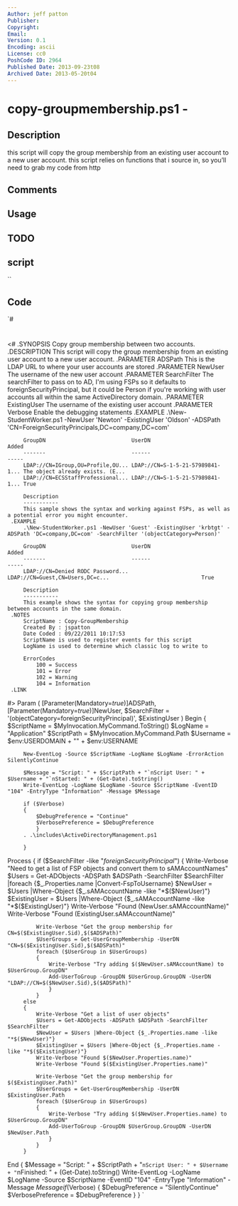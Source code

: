 ```yaml
---
Author: jeff patton
Publisher: 
Copyright: 
Email: 
Version: 0.1
Encoding: ascii
License: cc0
PoshCode ID: 2964
Published Date: 2013-09-23t08
Archived Date: 2013-05-20t04
---
```


# copy-groupmembership.ps1 - 

## Description

this script will copy the group membership from an existing user account to a new user account. this script relies on functions that i source in, so you’ll need to grab my code from http

## Comments



## Usage



## TODO



## script

``

## Code

`#
 #
 <#
     .SYNOPSIS
         Copy group membership between two accounts.
     .DESCRIPTION
         This script will copy the group membership from an existing user
         account to a new user account.
     .PARAMETER ADSPath
         This is the LDAP URL to where your user accounts are stored
     .PARAMETER NewUser
         The username of the new user account
     .PARAMETER SearchFilter
         The searchFilter to pass on to AD, I'm using FSPs so it defaults
         to foreignSecurityPrincipal, but it could be Person if you're
         working with user accounts all within the same ActiveDirectory domain.
     .PARAMETER ExistingUser
         The username of the existing user account
     .PARAMETER Verbose
         Enable the debugging statements
     .EXAMPLE
         .\New-StudentWorker.ps1 -NewUser 'Newton' -ExistingUser 'Oldson' -ADSPath 'CN=ForeignSecurityPrincipals,DC=company,DC=com'
 
         GroupDN                           UserDN                           Added
         -------                           ------                           -----
         LDAP://CN=IGroup,OU=Profile,OU... LDAP://CN=S-1-5-21-57989841-1... The object already exists. (E...
         LDAP://CN=ECSStaffProfessional... LDAP://CN=S-1-5-21-57989841-1... True
         
         Description
         -----------
         This sample shows the syntax and working against FSPs, as well as a potential error you might encounter.
     .EXAMPLE
         .\New-StudentWorker.ps1 -NewUser 'Guest' -ExistingUser 'krbtgt' -ADSPath 'DC=company,DC=com' -SearchFilter '(objectCategory=Person)'
 
         GroupDN                           UserDN                                                      Added
         -------                           ------                                                      -----
         LDAP://CN=Denied RODC Password... LDAP://CN=Guest,CN=Users,DC=c...                             True
 
         Description
         -----------
         This example shows the syntax for copying group membership between accounts in the same domain.
     .NOTES
         ScriptName : Copy-GroupMembership
         Created By : jspatton
         Date Coded : 09/22/2011 10:17:53
         ScriptName is used to register events for this script
         LogName is used to determine which classic log to write to
  
         ErrorCodes
             100 = Success
             101 = Error
             102 = Warning
             104 = Information
     .LINK
  #>
 Param
     (
     [Parameter(Mandatory=$true)]$ADSPath,
     [Parameter(Mandatory=$true)]$NewUser,
     $SearchFilter = '(objectCategory=foreignSecurityPrincipal)',
     $ExistingUser
     )
 Begin
     {
         $ScriptName = $MyInvocation.MyCommand.ToString()
         $LogName = "Application"
         $ScriptPath = $MyInvocation.MyCommand.Path
         $Username = $env:USERDOMAIN + "\" + $env:USERNAME
  
         New-EventLog -Source $ScriptName -LogName $LogName -ErrorAction SilentlyContinue
  
         $Message = "Script: " + $ScriptPath + "`nScript User: " + $Username + "`nStarted: " + (Get-Date).toString()
         Write-EventLog -LogName $LogName -Source $ScriptName -EventID "104" -EntryType "Information" -Message $Message
  
         if ($Verbose)
         {
             $DebugPreference = "Continue"
             $VerbosePreference = $DebugPreference
             }
         . .\includes\ActiveDirectoryManagement.ps1
         
         }
 Process
     {
         if ($SearchFilter -like "*foreignSecurityPrincipal*")
         {
             Write-Verbose "Need to get a list of FSP objects and convert them to sAMAccountNames"
             $Users = Get-ADObjects -ADSPath $ADSPath -SearchFilter $SearchFilter |foreach {$_.Properties.name |Convert-FspToUsername}
             $NewUser = $Users |Where-Object {$_.sAMAccountName -like "*$($NewUser)"}
             $ExistingUser = $Users |Where-Object {$_.sAMAccountName -like "*$($ExistingUser)"}
             Write-Verbose "Found $($NewUser.sAMAccountName)"
             Write-Verbose "Found $($ExistingUser.sAMAccountName)"
 
             Write-Verbose "Get the group membership for CN=$($ExistingUser.Sid),$($ADSPath)"
             $UserGroups = Get-UserGroupMembership -UserDN "CN=$($ExistingUser.Sid),$($ADSPath)"
             foreach ($UserGroup in $UserGroups)
             {
                 Write-Verbose "Try adding $($NewUser.sAMAccountName) to $UserGroup.GroupDN"
                 Add-UserToGroup -GroupDN $UserGroup.GroupDN -UserDN "LDAP://CN=$($NewUser.Sid),$($ADSPath)"
                 }
             }
         else
         {
             Write-Verbose "Get a list of user objects"
             $Users = Get-ADObjects -ADSPath $ADSPath -SearchFilter $SearchFilter
             $NewUser = $Users |Where-Object {$_.Properties.name -like "*$($NewUser)"}
             $ExistingUser = $Users |Where-Object {$_.Properties.name -like "*$($ExistingUser)"}
             Write-Verbose "Found $($NewUser.Properties.name)"
             Write-Verbose "Found $($ExistingUser.Properties.name)"
             
             Write-Verbose "Get the group membership for $($ExistingUser.Path)"
             $UserGroups = Get-UserGroupMembership -UserDN $ExistingUser.Path
             foreach ($UserGroup in $UserGroups)
             {
                 Write-Verbose "Try adding $($NewUser.Properties.name) to $UserGroup.GroupDN"
                 Add-UserToGroup -GroupDN $UserGroup.GroupDN -UserDN $NewUser.Path
                 }
             }
         }
 End
     {
         $Message = "Script: " + $ScriptPath + "`nScript User: " + $Username + "`nFinished: " + (Get-Date).toString()
         Write-EventLog -LogName $LogName -Source $ScriptName -EventID "104" -EntryType "Information" -Message $Message
         if ($Verbose)
         {
             $DebugPreference = "SilentlyContinue"
             $VerbosePreference = $DebugPreference
             }
         }
`

